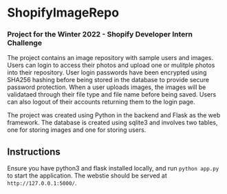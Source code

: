 # ShopifyImageRepo

### Project for the Winter 2022 - Shopify Developer Intern Challenge

The project contains an image repository with sample users and images. Users can login to access their photos and upload one or mulitple photos into their repository. 
User login passwords have been encrypted using SHA256 hashing before being stored in the database to provide secure password protection. 
When a user uploads images, the images will be validataed through their file type and file name before being saved. Users can also logout of their accounts returning them to the login page. 

The project was created using Python in the backend and Flask as the web framework. The database is created using sqlite3 and involves two tables,
one for storing images and one for storing users.

## Instructions

Ensure you have python3 and flask installed locally, and run `python app.py` to start the application. The webstie should be served at `http://127.0.0.1:5000/`.
